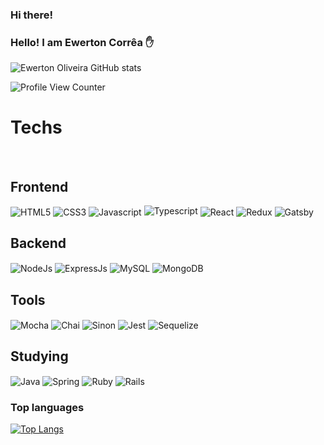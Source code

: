 ### Hi there!
### Hello! I am Ewerton Corrêa ✋



![Ewerton Oliveira GitHub stats](https://github-readme-stats.vercel.app/api?username=DevEwertonOliveira&show_icons=true&theme=dracula)

![Profile View Counter](https://komarev.com/ghpvc/?username=DevEwertonOliveira)

# Techs
<div>
  <div style="display: inline-block"><br/>
  <h2>Frontend</h2>
    <img align="center" alt="HTML5" src="https://img.shields.io/badge/HTML5-E34F26?style=for-the-badge&logo=html5&logoColor=white">
    <img align="center" alt="CSS3" src="https://img.shields.io/badge/CSS-239120?&style=for-the-badge&logo=css3&logoColor=white">
    <img align="center" alt="Javascript" src="https://img.shields.io/badge/JavaScript-F7DF1E?style=for-the-badge&logo=javascript&logoColor=black">
    <img align=center" alt="Typescript" src="https://img.shields.io/badge/TypeScript-007ACC?style=for-the-badge&logo=typescript&logoColor=white">
    <img align="center" alt="React" src="https://img.shields.io/badge/React-20232A?style=for-the-badge&logo=react&logoColor=61DAFB">
    <img align="center" alt="Redux" src="https://img.shields.io/badge/Redux-593D88?style=for-the-badge&logo=redux&logoColor=white">
    <img align="center" alt="Gatsby" src="https://img.shields.io/badge/Gatsby-663399?style=for-the-badge&logo=gatsby&logoColor=white">
  <h2>Backend</h2> 
   <img align="center" alt="NodeJs" src="https://img.shields.io/badge/Node.js-43853D?style=for-the-badge&logo=node.js&logoColor=white">
   <img align="center" alt="ExpressJs" src="https://img.shields.io/badge/Express.js-404D59?style=for-the-badge">
   <img align="center" alt="MySQL" src="https://img.shields.io/badge/MySQL-00000F?style=for-the-badge&logo=mysql&logoColor=white">
   <img align="center" alt="MongoDB" src="https://img.shields.io/badge/MongoDB-4EA94B?style=for-the-badge&logo=mongodb&logoColor=white">  
  <h2> Tools </h2>
    <img align="center" alt="Mocha" src="https://img.shields.io/badge/mocha.js-323330?style=for-the-badge&logo=mocha&logoColor=Brown">
    <img align="center" alt="Chai" src="https://img.shields.io/badge/chai.js-323330?style=for-the-badge&logo=chai&logoColor=red">
    <img align="center" alt="Sinon" src="https://img.shields.io/badge/sinon.js-323330?style=for-the-badge&logo=sinon">
    <img align="center" alt="Jest" src="https://img.shields.io/badge/Jest-323330?style=for-the-badge&logo=Jest&logoColor=white">
    <img align="center" alt="Sequelize" src="https://img.shields.io/badge/sequelize-323330?style=for-the-badge&logo=sequelize&logoColor=blue">
  <h2> Studying </h2>
    <img align="center" alt="Java" src="https://img.shields.io/badge/Java-ED8B00?style=for-the-badge&logo=java&logoColor=white">
    <img align="center" alt="Spring" src="https://img.shields.io/badge/Spring-6DB33F?style=for-the-badge&logo=spring&logoColor=white">
    <img align="center" alt="Ruby" src="https://img.shields.io/badge/Ruby-CC342D?style=for-the-badge&logo=ruby&logoColor=white">
    <img align="center" alt="Rails" src="https://img.shields.io/badge/Ruby_on_Rails-CC0000?style=for-the-badge&logo=ruby-on-rails&logoColor=white">
</div>

### Top languages
[![Top Langs](https://github-readme-stats.vercel.app/api/top-langs/?username=DevEwertonOliveira)](https://github.com/anuraghazra/github-readme-stats)
                                                                                                                                                  
                                                                                                                                      


